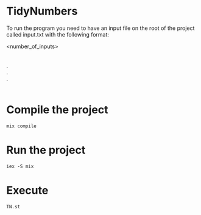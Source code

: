 # TidyNumbers

To run the program you need to have an input file on the root of the project called input.txt with the following format:

<number_of_inputs></br>
<number1></br>
<number2></br>
. </br>
. </br>
. </br>
<numberN></br>

# Compile the project

```
mix compile
```

# Run the project

```
iex -S mix
```

# Execute

```
TN.st
```

